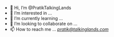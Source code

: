 - 👋 Hi, I’m @PratikTalkingLands
- 👀 I’m interested in ...
- 🌱 I’m currently learning ...
- 💞️ I’m looking to collaborate on ...
- 📫 How to reach me ... *pratik@talkinglands.com*

<!---
PratikTalkingLands/PratikTalkingLands is a ✨ special ✨ repository because its `README.md` (this file) appears on your GitHub profile.
You can click the Preview link to take a look at your changes.
--->
